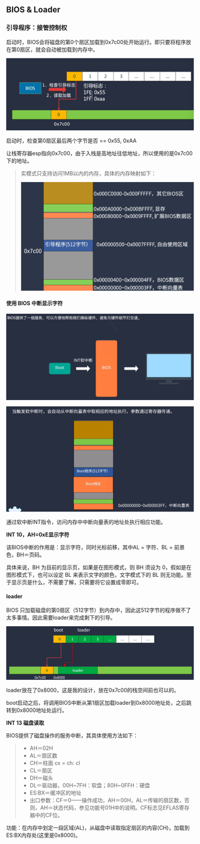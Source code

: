 ## BIOS & Loader

### 引导程序：接管控制权

启动时，BIOS会将磁盘的第0个扇区加载到0x7c00处开始运行。即只要将程序放在第0扇区，就会自动被加载到内存中。

![image-20230303130315046](1_bios_pic/image-20230303130315046.png)

启动时，检查第0扇区最后两个字节是否 == 0x55, 0xAA

让栈寄存器esp指向0x7c00，由于入栈是高地址往低地址，所以使用的是0x7c00下的地址。

> 实模式只支持访问1MB以内的内存，具体的内存映射如下：
>
> <img src="1_bios_pic/image-20230305170245836.png" alt="image-20230305170245836" style="zoom:80%;" />
>
> 
>
> 

#### 使用 BIOS 中断显示字符

![image-20230305165841790](1_bios_pic/image-20230305165841790.png)

![image-20230305165948514](1_bios_pic/image-20230305165948514.png)

通过软中断INT指令，访问内存中中断向量表的地址处执行相应功能。

**INT 10，AH=0xE显示字符**

该BIOS中断的作用是：显示字符，同时光标前移，其中AL = 字符、BL = 前景色，BH＝页码。

具体来说，BH 为目前的显示页，如果是在图形模式，则 BH 须设为 0，假如是在图形模式下，也可以设定 BL 来表示文字的颜色，文字模式下的 BL 则无功能。至于显示页是什么，不需要了解，只需要将它设置成零即可。



#### loader

BIOS 只加载磁盘的第0扇区（512字节）到内存中，因此这512字节的程序做不了太多事情。因此需要loader来完成剩下的引导。

![image-20230305173147361](1_bios_pic/image-20230305173147361.png)

loader放在了0x8000，这是我的设计，放在0x7c00的栈空间前也可以的。

boot启动之后，将调用BIOS中断从第1扇区加载loader到0x8000地址处，之后跳转到0x8000地址处运行。



**INT 13 磁盘读取**

BIOS提供了磁盘操作的服务中断，其具体使用方法如下：

> - AH＝02H
> - AL＝扇区数
> - CH＝柱面 cx = ch: cl
> - CL＝扇区
> - DH＝磁头
> - DL＝驱动器，00H~7FH：软盘；80H~0FFH：硬盘
> - ES:BX＝缓冲区的地址
> - 出口参数：CF＝0——操作成功，AH＝00H，AL＝传输的扇区数，否则，AH＝状态代码，参见功能号01H中的说明。CF标志见EFLAS寄存器中的CF位。

功能：在内存中划定一段区域(AL)，从磁盘中读取指定扇区的内容(CH)，加载到ES:BX内存处(这里是0x8000)。

